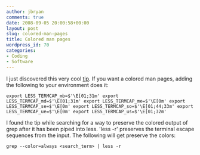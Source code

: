 ```yaml
---
author: jbryan
comments: true
date: 2008-09-05 20:00:58+00:00
layout: post
slug: colored-man-pages
title: Colored man pages
wordpress_id: 70
categories:
- Coding
- Software
---
```


I just discovered this very cool [tip](http://nion.modprobe.de/blog/archives/572-less-colors-for-man-pages.html).  If you want a colored man pages, adding the following to your environment does it:

`
export LESS_TERMCAP_mb=$'\E[01;31m'
export LESS_TERMCAP_md=$'\E[01;31m'
export LESS_TERMCAP_me=$'\E[0m'
export LESS_TERMCAP_se=$'\E[0m'
export LESS_TERMCAP_so=$'\E[01;44;33m'
export LESS_TERMCAP_ue=$'\E[0m'
export LESS_TERMCAP_us=$'\E[01;32m'
`

I found the tip while searching for a way to preserve the colored output of grep after it has been piped into less.  'less -r' preserves the terminal escape sequences from the input.  The following will get preserve the colors:

`
grep --color=always <search_term> | less -r
`



